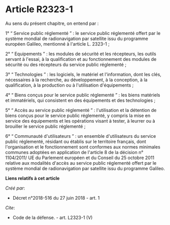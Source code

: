 # Article R2323-1

Au sens du présent chapitre, on entend par : 

1° “ Service public réglementé ” : le service public réglementé offert par le système mondial de radionavigation par
satellite issu du programme européen Galileo, mentionné à l'article L. 2323-1 ; 

2° “ Equipements ” : les modules de sécurité et les récepteurs, les outils servant à l'essai, à la qualification et au
fonctionnement des modules de sécurité ou des récepteurs du service public réglementé ; 

3° “ Technologies ” : les logiciels, le matériel et l'information, dont les clés, nécessaires à la recherche, au
développement, à la conception, à la qualification, à la production ou à l'utilisation d'équipements ; 

4° “ Biens conçus pour le service public réglementé ” : les biens matériels et immatériels, qui consistent en des équipements
et des technologies ; 

5° “ Accès au service public réglementé ” : l'utilisation et la détention de biens conçus pour le service public réglementé,
y compris la mise en service des équipements et les opérations visant à tester, à leurrer ou à brouiller le service public
réglementé ; 

6° “ Communauté d'utilisateurs ” : un ensemble d'utilisateurs du service public réglementé, résidant ou établis sur le
territoire français, dont l'organisation et le fonctionnement sont conformes aux normes minimales communes adoptées en
application de l'article 8 de la décision n° 1104/2011/ UE du Parlement européen et du Conseil du 25 octobre 2011 relative
aux modalités d'accès au service public réglementé offert par le système mondial de radionavigation par satellite issu du
programme Galileo.

**Liens relatifs à cet article**

_Créé par_:

  - Décret n°2018-516 du 27 juin 2018 - art. 1

_Cite_:

  - Code de la défense. - art. L2323-1 (V)
